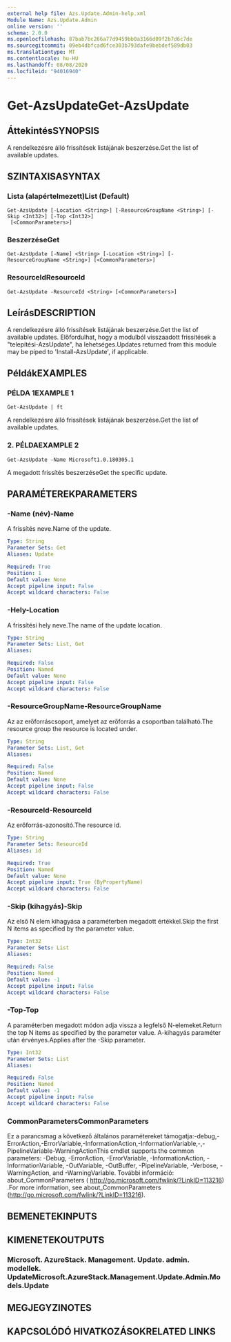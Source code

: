 ```yaml
---
external help file: Azs.Update.Admin-help.xml
Module Name: Azs.Update.Admin
online version: ''
schema: 2.0.0
ms.openlocfilehash: 87bab7bc266a77d9459bb0a3166d09f2b7d6c7de
ms.sourcegitcommit: 09eb4dbfcad6fce303b793dafe9bebdef589db03
ms.translationtype: MT
ms.contentlocale: hu-HU
ms.lasthandoff: 08/08/2020
ms.locfileid: "94016940"
---
```

# <span data-ttu-id="7ac73-101">Get-AzsUpdate</span><span class="sxs-lookup"><span data-stu-id="7ac73-101">Get-AzsUpdate</span></span>

## <span data-ttu-id="7ac73-102">Áttekintés</span><span class="sxs-lookup"><span data-stu-id="7ac73-102">SYNOPSIS</span></span>
<span data-ttu-id="7ac73-103">A rendelkezésre álló frissítések listájának beszerzése.</span><span class="sxs-lookup"><span data-stu-id="7ac73-103">Get the list of available updates.</span></span>

## <span data-ttu-id="7ac73-104">SZINTAXISA</span><span class="sxs-lookup"><span data-stu-id="7ac73-104">SYNTAX</span></span>

### <span data-ttu-id="7ac73-105">Lista (alapértelmezett)</span><span class="sxs-lookup"><span data-stu-id="7ac73-105">List (Default)</span></span>
```
Get-AzsUpdate [-Location <String>] [-ResourceGroupName <String>] [-Skip <Int32>] [-Top <Int32>]
 [<CommonParameters>]
```

### <span data-ttu-id="7ac73-106">Beszerzése</span><span class="sxs-lookup"><span data-stu-id="7ac73-106">Get</span></span>
```
Get-AzsUpdate [-Name] <String> [-Location <String>] [-ResourceGroupName <String>] [<CommonParameters>]
```

### <span data-ttu-id="7ac73-107">ResourceId</span><span class="sxs-lookup"><span data-stu-id="7ac73-107">ResourceId</span></span>
```
Get-AzsUpdate -ResourceId <String> [<CommonParameters>]
```

## <span data-ttu-id="7ac73-108">Leírás</span><span class="sxs-lookup"><span data-stu-id="7ac73-108">DESCRIPTION</span></span>
<span data-ttu-id="7ac73-109">A rendelkezésre álló frissítések listájának beszerzése.</span><span class="sxs-lookup"><span data-stu-id="7ac73-109">Get the list of available updates.</span></span> <span data-ttu-id="7ac73-110">Előfordulhat, hogy a modulból visszaadott frissítések a "telepítési-AzsUpdate", ha lehetséges.</span><span class="sxs-lookup"><span data-stu-id="7ac73-110">Updates returned from this module may be piped to 'Install-AzsUpdate', if applicable.</span></span>

## <span data-ttu-id="7ac73-111">Példák</span><span class="sxs-lookup"><span data-stu-id="7ac73-111">EXAMPLES</span></span>

### <span data-ttu-id="7ac73-112">PÉLDA 1</span><span class="sxs-lookup"><span data-stu-id="7ac73-112">EXAMPLE 1</span></span>
```
Get-AzsUpdate | ft
```

<span data-ttu-id="7ac73-113">A rendelkezésre álló frissítések listájának beszerzése.</span><span class="sxs-lookup"><span data-stu-id="7ac73-113">Get the list of available updates.</span></span>

### <span data-ttu-id="7ac73-114">2. PÉLDA</span><span class="sxs-lookup"><span data-stu-id="7ac73-114">EXAMPLE 2</span></span>
```
Get-AzsUpdate -Name Microsoft1.0.180305.1
```

<span data-ttu-id="7ac73-115">A megadott frissítés beszerzése</span><span class="sxs-lookup"><span data-stu-id="7ac73-115">Get the specific update.</span></span>

## <span data-ttu-id="7ac73-116">PARAMÉTEREK</span><span class="sxs-lookup"><span data-stu-id="7ac73-116">PARAMETERS</span></span>

### <span data-ttu-id="7ac73-117">-Name (név)</span><span class="sxs-lookup"><span data-stu-id="7ac73-117">-Name</span></span>
<span data-ttu-id="7ac73-118">A frissítés neve.</span><span class="sxs-lookup"><span data-stu-id="7ac73-118">Name of the update.</span></span>

```yaml
Type: String
Parameter Sets: Get
Aliases: Update

Required: True
Position: 1
Default value: None
Accept pipeline input: False
Accept wildcard characters: False
```

### <span data-ttu-id="7ac73-119">-Hely</span><span class="sxs-lookup"><span data-stu-id="7ac73-119">-Location</span></span>
<span data-ttu-id="7ac73-120">A frissítési hely neve.</span><span class="sxs-lookup"><span data-stu-id="7ac73-120">The name of the update location.</span></span>

```yaml
Type: String
Parameter Sets: List, Get
Aliases:

Required: False
Position: Named
Default value: None
Accept pipeline input: False
Accept wildcard characters: False
```

### <span data-ttu-id="7ac73-121">-ResourceGroupName</span><span class="sxs-lookup"><span data-stu-id="7ac73-121">-ResourceGroupName</span></span>
<span data-ttu-id="7ac73-122">Az az erőforráscsoport, amelyet az erőforrás a csoportban található.</span><span class="sxs-lookup"><span data-stu-id="7ac73-122">The resource group the resource is located under.</span></span>

```yaml
Type: String
Parameter Sets: List, Get
Aliases:

Required: False
Position: Named
Default value: None
Accept pipeline input: False
Accept wildcard characters: False
```

### <span data-ttu-id="7ac73-123">-ResourceId</span><span class="sxs-lookup"><span data-stu-id="7ac73-123">-ResourceId</span></span>
<span data-ttu-id="7ac73-124">Az erőforrás-azonosító.</span><span class="sxs-lookup"><span data-stu-id="7ac73-124">The resource id.</span></span>

```yaml
Type: String
Parameter Sets: ResourceId
Aliases: id

Required: True
Position: Named
Default value: None
Accept pipeline input: True (ByPropertyName)
Accept wildcard characters: False
```

### <span data-ttu-id="7ac73-125">-Skip (kihagyás)</span><span class="sxs-lookup"><span data-stu-id="7ac73-125">-Skip</span></span>
<span data-ttu-id="7ac73-126">Az első N elem kihagyása a paraméterben megadott értékkel.</span><span class="sxs-lookup"><span data-stu-id="7ac73-126">Skip the first N items as specified by the parameter value.</span></span>

```yaml
Type: Int32
Parameter Sets: List
Aliases:

Required: False
Position: Named
Default value: -1
Accept pipeline input: False
Accept wildcard characters: False
```

### <span data-ttu-id="7ac73-127">-Top</span><span class="sxs-lookup"><span data-stu-id="7ac73-127">-Top</span></span>
<span data-ttu-id="7ac73-128">A paraméterben megadott módon adja vissza a legfelső N-elemeket.</span><span class="sxs-lookup"><span data-stu-id="7ac73-128">Return the top N items as specified by the parameter value.</span></span>
<span data-ttu-id="7ac73-129">A-kihagyás paraméter után érvényes.</span><span class="sxs-lookup"><span data-stu-id="7ac73-129">Applies after the -Skip parameter.</span></span>

```yaml
Type: Int32
Parameter Sets: List
Aliases:

Required: False
Position: Named
Default value: -1
Accept pipeline input: False
Accept wildcard characters: False
```

### <span data-ttu-id="7ac73-130">CommonParameters</span><span class="sxs-lookup"><span data-stu-id="7ac73-130">CommonParameters</span></span>
<span data-ttu-id="7ac73-131">Ez a parancsmag a következő általános paramétereket támogatja:-debug,-ErrorAction,-ErrorVariable,-InformationAction,-InformationVariable,-,-PipelineVariable-WarningAction</span><span class="sxs-lookup"><span data-stu-id="7ac73-131">This cmdlet supports the common parameters: -Debug, -ErrorAction, -ErrorVariable, -InformationAction, -InformationVariable, -OutVariable, -OutBuffer, -PipelineVariable, -Verbose, -WarningAction, and -WarningVariable.</span></span> <span data-ttu-id="7ac73-132">További információ: about_CommonParameters ( http://go.microsoft.com/fwlink/?LinkID=113216) .</span><span class="sxs-lookup"><span data-stu-id="7ac73-132">For more information, see about_CommonParameters (http://go.microsoft.com/fwlink/?LinkID=113216).</span></span>

## <span data-ttu-id="7ac73-133">BEMENETEK</span><span class="sxs-lookup"><span data-stu-id="7ac73-133">INPUTS</span></span>

## <span data-ttu-id="7ac73-134">KIMENETEK</span><span class="sxs-lookup"><span data-stu-id="7ac73-134">OUTPUTS</span></span>

### <span data-ttu-id="7ac73-135">Microsoft. AzureStack. Management. Update. admin. modellek. Update</span><span class="sxs-lookup"><span data-stu-id="7ac73-135">Microsoft.AzureStack.Management.Update.Admin.Models.Update</span></span>

## <span data-ttu-id="7ac73-136">MEGJEGYZI</span><span class="sxs-lookup"><span data-stu-id="7ac73-136">NOTES</span></span>

## <span data-ttu-id="7ac73-137">KAPCSOLÓDÓ HIVATKOZÁSOK</span><span class="sxs-lookup"><span data-stu-id="7ac73-137">RELATED LINKS</span></span>
